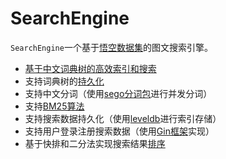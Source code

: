 # SearchEngine
`SearchEngine`一个基于[悟空数据集](https://wukong-dataset.github.io/wukong-dataset/benchmark.html)的图文搜索引擎。

 - [基于中文词典树的高效索引和搜索](https://github.com/MingweiGuo/Goland/tree/main/SearchEngine/trie)
 - 支持词典树的[持久化](https://github.com/MingweiGuo/Goland/blob/main/SearchEngine/trie/serialize.go)
 - 支持中文分词（使用[sego分词包](https://github.com/huichen/sego)进行并发分词）
 - 支持[BM25算法](https://github.com/MingweiGuo/Goland/tree/main/SearchEngine/rank)
 - 支持搜索数据持久化（使用[leveldb](https://github.com/google/leveldb)进行索引存储）
 - 支持用户登录注册搜索数据（使用[Gin框架](https://github.com/gin-gonic/gin)实现）
 - 基于快排和二分法实现搜索结果[排序](https://github.com/MingweiGuo/Goland/blob/main/SearchEngine/core/sorts.go)
# 


